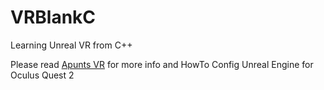# VRBlankC
Learning Unreal VR from C++

Please read [Apunts VR](https://github.com/jamque/VRBlankC/blob/main/Apunts%20VR.md) for more info and HowTo Config Unreal Engine for Oculus Quest 2
